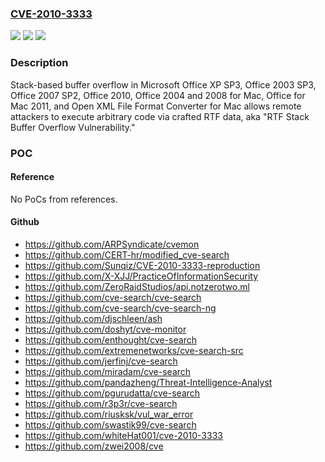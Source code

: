 ### [CVE-2010-3333](https://cve.mitre.org/cgi-bin/cvename.cgi?name=CVE-2010-3333)
![](https://img.shields.io/static/v1?label=Product&message=n%2Fa&color=blue)
![](https://img.shields.io/static/v1?label=Version&message=n%2Fa&color=blue)
![](https://img.shields.io/static/v1?label=Vulnerability&message=n%2Fa&color=brighgreen)

### Description

Stack-based buffer overflow in Microsoft Office XP SP3, Office 2003 SP3, Office 2007 SP2, Office 2010, Office 2004 and 2008 for Mac, Office for Mac 2011, and Open XML File Format Converter for Mac allows remote attackers to execute arbitrary code via crafted RTF data, aka "RTF Stack Buffer Overflow Vulnerability."

### POC

#### Reference
No PoCs from references.

#### Github
- https://github.com/ARPSyndicate/cvemon
- https://github.com/CERT-hr/modified_cve-search
- https://github.com/Sunqiz/CVE-2010-3333-reproduction
- https://github.com/X-XJJ/PracticeOfInformationSecurity
- https://github.com/ZeroRaidStudios/api.notzerotwo.ml
- https://github.com/cve-search/cve-search
- https://github.com/cve-search/cve-search-ng
- https://github.com/djschleen/ash
- https://github.com/doshyt/cve-monitor
- https://github.com/enthought/cve-search
- https://github.com/extremenetworks/cve-search-src
- https://github.com/jerfinj/cve-search
- https://github.com/miradam/cve-search
- https://github.com/pandazheng/Threat-Intelligence-Analyst
- https://github.com/pgurudatta/cve-search
- https://github.com/r3p3r/cve-search
- https://github.com/riusksk/vul_war_error
- https://github.com/swastik99/cve-search
- https://github.com/whiteHat001/cve-2010-3333
- https://github.com/zwei2008/cve

